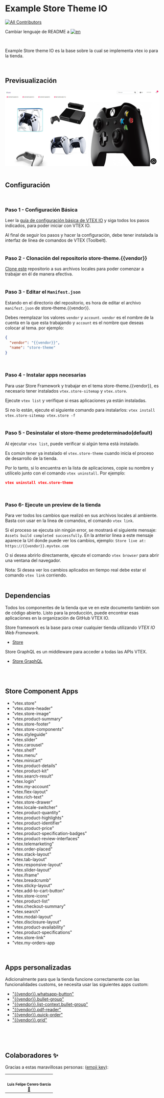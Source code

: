 # Example Store Theme IO

<!-- DOCS-IGNORE:start -->
<!-- ALL-CONTRIBUTORS-BADGE:START - Do not remove or modify this section -->
[![All Contributors](https://img.shields.io/badge/all_contributors-2-orange.svg?style=flat-square)](#contributors-)
<!-- ALL-CONTRIBUTORS-BADGE:END -->
<!-- DOCS-IGNORE:end -->

Cambiar lenguaje de README a [![en](https://img.shields.io/badge/lang-en-red.svg)](https://github.com/FelCer/vtex-theme--example/blob/main/docs/README.en.md)

<br>

Example Store theme IO es la base sobre la cual se implementa vtex io para la tienda.

<br>

## Previsualización

![Media Placeholder](./assets/example_use.png 'Imagen de ejemplo de uso')
<br>
<br>

## Configuración

<br>

### Paso 1 - Configuración Básica

Leer la [guía de configuración básica de VTEX IO](https://developers.vtex.com/docs/guides/vtex-io-documentation-vtex-io-cli-installation-and-command-reference) y siga todos los pasos indicados, para poder iniciar con VTEX IO.

Al final de seguir los pasos y hacer la configuración, debe tener instalada la interfaz de línea de comandos de VTEX (Toolbelt).
<br>
<br>

### Paso 2 - Clonación del repositorio store-theme.{{vendor}}

[Clone este](https://github.com/FelCer/vtex-theme--example) repositorio a sus archivos locales para poder comenzar a trabajar en él de manera efectiva.
<br>
<br>

### Paso 3 - Editar el `Manifest.json`

Estando en el directorio del repositorio, es hora de editar el archivo `manifest.json` de store-theme.{{vendor}}.

Debes reemplazar los valores `vendor` y `account`. `vendor` es el nombre de la cuenta en la que esta trabajando y `account` es el nombre que deseas colocar al tema. por ejemplo:

```json
{
  "vendor": "{{vendor}}",
  "name": "store-theme"
}
```
<br>

### Paso 4 - Instalar apps necesarias

Para usar Store Framework y trabajar en el tema store-theme.{{vendor}}, es necesario tener instalados `vtex.store-sitemap` y `vtex.store`.

Ejecute `vtex list` y verifique si esas aplicaciones ya están instaladas.

Si no lo están, ejecute el siguiente comando para instalarlos: `vtex install vtex.store-sitemap vtex.store -f`
<br>
<br>

### Paso 5 - Desinstalar el store-theme predeterminado(default)

Al ejecutar `vtex list`, puede verificar si algún tema está instalado.

Es común tener ya instalado el `vtex.store-theme` cuando inicia el proceso de desarrollo de la tienda.

Por lo tanto, si lo encuentra en la lista de aplicaciones, copie su nombre y utilícelo junto con el comando `vtex uninstall`. Por ejemplo:

```json
vtex uninstall vtex.store-theme
```
<br>

### Paso 6- Ejecute un preview de la tienda

Para ver todos los cambios que realizó en sus archivos locales al ambiente. Basta con usar en la linea de comandos, el comando `vtex link`.

Si el proceso se ejecuta sin ningún error, se mostrará el siguiente mensaje: `Assets build completed successfully`. En la anterior linea a este mensaje aparece la Url donde puede ver los cambios, ejemplo: `Store live at: https://{{vendor}}.myvtex.com`

O si desea abrirlo directamente, ejecute el comando `vtex browser` para abrir una ventana del navegador.

Nota: Si desea ver los cambios aplicados en tiempo real debe estar el comando `vtex link` corriendo.
<br>
<br>

## Dependencias

Todos los componentes de la tienda que ve en este documento también son de código abierto. Listo para la producción, puede encontrar esas aplicaciones en la organización de GitHub VTEX IO.

Store framework es la base para crear cualquier tienda utilizando _VTEX IO Web Framework_.

- [Store](https://github.com/vtex-apps/store)

Store GraphQL es un middleware para acceder a todas las APIs VTEX.

- [Store GraphQL](https://github.com/vtex-apps/store-graphql)
<br>
<br>

## Store Component Apps

- "vtex.store"
- "vtex.store-header"
- "vtex.store-image"
- "vtex.product-summary"
- "vtex.store-footer"
- "vtex.store-components"
- "vtex.styleguide"
- "vtex.slider"
- "vtex.carousel"
- "vtex.shelf"
- "vtex.menu"
- "vtex.minicart"
- "vtex.product-details"
- "vtex.product-kit"
- "vtex.search-result"
- "vtex.login"
- "vtex.my-account"
- "vtex.flex-layout"
- "vtex.rich-text"
- "vtex.store-drawer"
- "vtex.locale-switcher"
- "vtex.product-quantity"
- "vtex.product-highlights"
- "vtex.product-identifier"
- "vtex.product-price"
- "vtex.product-specification-badges"
- "vtex.product-review-interfaces"
- "vtex.telemarketing"
- "vtex.order-placed"
- "vtex.stack-layout"
- "vtex.tab-layout"
- "vtex.responsive-layout"
- "vtex.slider-layout"
- "vtex.iframe"
- "vtex.breadcrumb"
- "vtex.sticky-layout"
- "vtex.add-to-cart-button"
- "vtex.store-icons"
- "vtex.product-list"
- "vtex.checkout-summary"
- "vtex.search"
- "vtex.modal-layout"
- "vtex.disclosure-layout"
- "vtex.product-availability"
- "vtex.product-specifications"
- "vtex.store-link"
- "vtex.my-orders-app
<br>

## Apps personalizadas

Adicionalmente para que la tienda funcione correctamente con las funcionalidades customs, se necesita usar las siguientes apps custom: 

- ["{{vendor}}.whatsapp-button"](https://github.com/FelCer/vtex-whatsapp-button)
- ["{{vendor}}.bullet-group"](https://github.com/FelCer/vtex-bullet-group)
- ["{{vendor}}.list-context.bullet-group"](https://github.com/FelCer/vtex-custom-departament-search)
- ["{{vendor}}.pdf-reader"](https://github.com/FelCer/vtex-pdf-reader)
- ["{{vendor}}.quick-order"](https://github.com/FelCer/vtex-quick-order)
- ["{{vendor}}.grid"](https://github.com/FelCer/vtex-custom-grid)
<br>

<!-- ## Contributing

Check it out [how to contribute](https://github.com/vtex-apps/awesome-io#contributing) with this project. -->
<br>
<br>

## Colaboradores ✨

Gracias a estas maravillosas personas: ([emoji key](https://allcontributors.org/docs/en/emoji-key)):

<!-- ALL-CONTRIBUTORS-LIST:START - Do not remove or modify this section -->
<!-- prettier-ignore-start -->
<!-- markdownlint-disable -->

<table>
  <tr>
    <td align="center"><img src="https://avatars.githubusercontent.com/u/22477264?v=4" width="100px;" alt=""/><br /><sub><b>Luis Felipe Cerero Garcia</b></sub></a><br /><a href="https://github.com/FelCer/vtex-theme--example/commits?author=felcer" title="Documentation">📖</td>
  </tr>
</table>
<!-- markdownlint-enable -->
<!-- prettier-ignore-end -->

<!-- ALL-CONTRIBUTORS-LIST:END -->
<!-- DOCS-IGNORE:end -->
